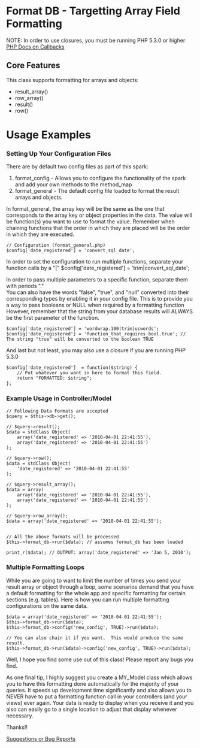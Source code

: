 # Format DB - Targetting Array Field Formatting

NOTE: In order to use closures, you must be running PHP 5.3.0 or higher
[PHP Docs on Callbacks](http://www.php.net/manual/en/language.pseudo-types.php#language.types.callback)

## Core Features
This class supports formatting for arrays and objects:

-	result_array()
-	row_array()
-	result()
-	row()

# Usage Examples
### Setting Up Your Configuration Files
There are by default two config files as part of this spark: 

1.	format_config  - Allows you to configure the functionality of the spark and add your own methods to the method_map
2.	format_general - The default config file loaded to format the result arrays and objects.

In format_general, the array key will be the same as the one that corresponds to the array key or object properties in the data.
The value will be function(s) you want to use to format the value.  Remember when chaining functions that the order in which they are placed will be the order in which they are executed.
	
	// Configuration (format_general.php)
	$config['date_registered'] = 'convert_sql_date';

In order to set the configuration to run multiple functions, separate your function calls by a "|" 
	$config['date_registered'] = 'trim|convert_sql_date';

In order to pass multiple parameters to a specific function, separate them with periods "."  
You can also have the words "false", "true", and "null" converted into their corresponding types by enabling it in your config file.  This is to provide you a way to pass booleans or NULL when required by a formatting function
However, remember that the string from your database results will ALWAYS be the first parameter of the function.
	
	$config['date_registered'] = 'wordwrap.100|trim|ucwords';
	$config['date_registered'] = 'function_that_requires_bool.true'; // The string "true" will be converted to the boolean TRUE
	
And last but not least, you may also use a closure if you are running PHP 5.3.0
	
	$config['date_registered']	= function($string) {
		// Put whatever you want in here to format this field.  
		return "FORMATTED: $string";
	};
	
### Example Usage in Controller/Model	
	
	// Following Data Formats are accepted
	$query = $this->db->get();
	
	// $query->result();
	$data = stdClass Object(
		array('date_registered' => '2010-04-01 22:41:55'),
		array('date_registered' => '2010-04-01 22:41:55')
	);
	
	// $query->row();
	$data = stdClass Object(
		'date_registered' => '2010-04-01 22:41:55'
	);
	
	// $query->result_array();
	$data = array(
		array('date_registered' => '2010-04-01 22:41:55'),
		array('date_registered' => '2010-04-01 22:41:55')
	);
	
	// $query->row_array();
	$data = array('date_registered' => '2010-04-01 22:41:55');
	
	
	// All the above formats will be processed 
	$this->format_db->run($data); // assumes format_db has been loaded
	
	print_r($data); // OUTPUT: array('date_registered' => 'Jan 5, 2010');

### Multiple Formatting Loops
While you are going to want to limit the number of times you send your result array or object through a loop, some scenarios demand that you have a default formatting for the whole app and specific formatting for certain sections (e.g. tables).
Here is how you can run multiple formatting configurations on the same data.

	$data = array('date_registered' => '2010-04-01 22:41:55');
	$this->format_db->run($data);
	$this->format_db->config('new_config', TRUE)->run($data);
	
	// You can also chain it if you want.  This would produce the same result.
	$this->format_db->run($data)->config('new_config', TRUE)->run($data);

Well, I hope you find some use out of this class!  Please report any bugs you find.  

As one final tip, I highly suggest you create a MY_Model class which allows you to have this formatting done automatically for the majority of your queries.
It speeds up development time significantly and also allows you to NEVER have to put a formatting function call in your controllers (and your views) ever again.
Your data is ready to display when you receive it and you also can easily go to a single location to adjust that display whenever necessary.

Thanks!!
	
[Suggestions or Bug Reports](https://github.com/Eclarian/CodeIgniter-FormatDB/issues)


